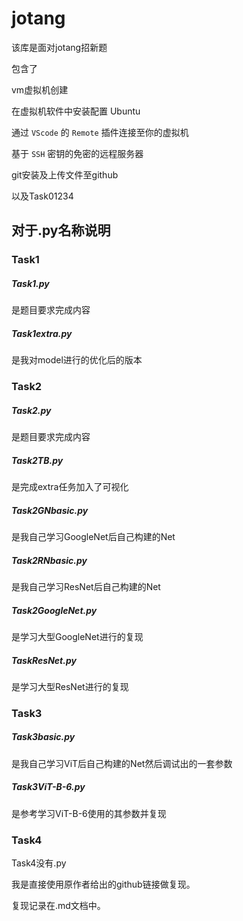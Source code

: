 # jotang

该库是面对jotang招新题

包含了

vm虚拟机创建

在虚拟机软件中安装配置 Ubuntu

通过 `VScode` 的 `Remote` 插件连接至你的虚拟机

基于 `SSH` 密钥的免密的远程服务器

git安装及上传文件至github

以及Task01234

## 对于.py名称说明

### Task1

##### Task1.py

是题目要求完成内容

##### Task1extra.py

是我对model进行的优化后的版本

### Task2

##### Task2.py

是题目要求完成内容

##### Task2TB.py

是完成extra任务加入了可视化

##### Task2GNbasic.py

是我自己学习GoogleNet后自己构建的Net

##### Task2RNbasic.py

是我自己学习ResNet后自己构建的Net

##### Task2GoogleNet.py

是学习大型GoogleNet进行的复现

##### TaskResNet.py

是学习大型ResNet进行的复现

### Task3

##### Task3basic.py

是我自己学习ViT后自己构建的Net然后调试出的一套参数

##### Task3ViT-B-6.py

是参考学习ViT-B-6使用的其参数并复现

### Task4

Task4没有.py

我是直接使用原作者给出的github链接做复现。

复现记录在.md文档中。





